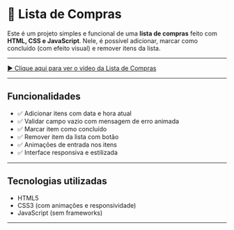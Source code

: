 
# 🛒 Lista de Compras

Este é um projeto simples e funcional de uma **lista de compras** feito com **HTML, CSS e JavaScript**. Nele, é possível adicionar, marcar como concluído (com efeito visual) e remover itens da lista.

---

[▶ Clique aqui para ver o vídeo da Lista de Compras](./listacompras.mp4)

---

## Funcionalidades

- ✅ Adicionar itens com data e hora atual
- ✅ Validar campo vazio com mensagem de erro animada
- ✅ Marcar item como concluído
- ✅ Remover item da lista com botão
- ✅ Animações de entrada nos itens
- ✅ Interface responsiva e estilizada

---

## Tecnologias utilizadas

- HTML5
- CSS3 (com animações e responsividade)
- JavaScript (sem frameworks)


---



